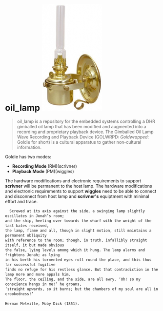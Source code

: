 # oil_lamp ![banner](https://raw.githubusercontent.com/tygamvrelis/oil_lamp/master/docs/DHR%20Gimballed%20Berth%20Lamp%20Product%20Image.jpg?token=AMDHDXBQ6OV35PYJENQGUWS45FFLO)



> oil_lamp is a repository for the embedded systems controlling a DHR gimballed oil lamp that has been modified and augmented into a
recording and proprietary playback device. The Gimballed Oil Lamp Wave Recording and Playback Device (GOLWRPD: *Goldwrapped*: Goldie for short) is a cultural apparatus to gather non-cultural information.

Goldie has two modes: 
* **Recording Mode** (RM)(scrivner)
* **Playback Mode** (PM)(wiggles)

The hardware modifications and electronic requirements to support **scrivner** will be permanent to the host lamp. 
The hardware modifications and electronic requirements to support **wiggles** need to be able to connect and disconnect from host lamp and **scrivner's** equiptment with minimal effort and trace.

```
  Screwed at its axis against the side, a swinging lamp slightly oscillates in Jonah’s room;
and the ship, heeling over towards the wharf with the weight of the last bales received, 
the lamp, flame and all, though in slight motion, still maintains a permanent obliquity 
with reference to the room; though, in truth, infallibly straight itself, it but made obvious
the false, lying levels among which it hung. The lamp alarms and frightens Jonah; as lying
in his berth his tormented eyes roll round the place, and this thus far successful fugitive
finds no refuge for his restless glance. But that contradiction in the lamp more and more appals him. 
The floor, the ceiling, and the side, are all awry. ‘Oh! so my conscience hangs in me!’ he groans,
‘straight upwards, so it burns; but the chambers of my soul are all in crookedness!’

Herman Melville, Moby Dick (1851).
```

